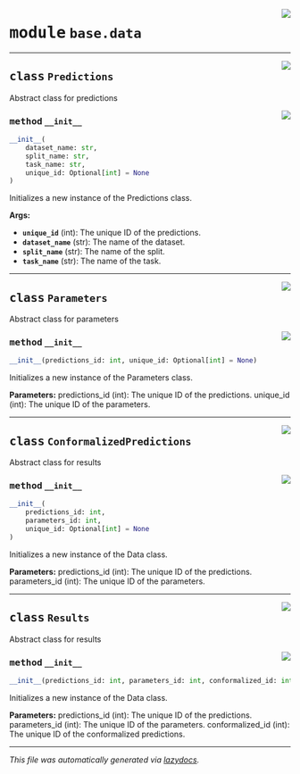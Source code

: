 <!-- markdownlint-disable -->

<a href="https://github.com/leoandeol/cods/blob/main/cods/base/data.py#L0"><img align="right" style="float:right;" src="https://img.shields.io/badge/-source-cccccc?style=flat-square"></a>

# <kbd>module</kbd> `base.data`






---

<a href="https://github.com/leoandeol/cods/blob/main/cods/base/data.py#L5"><img align="right" style="float:right;" src="https://img.shields.io/badge/-source-cccccc?style=flat-square"></a>

## <kbd>class</kbd> `Predictions`
Abstract class for predictions 

<a href="https://github.com/leoandeol/cods/blob/main/cods/base/data.py#L10"><img align="right" style="float:right;" src="https://img.shields.io/badge/-source-cccccc?style=flat-square"></a>

### <kbd>method</kbd> `__init__`

```python
__init__(
    dataset_name: str,
    split_name: str,
    task_name: str,
    unique_id: Optional[int] = None
)
```

Initializes a new instance of the Predictions class. 

**Args:**
 
 - <b>`unique_id`</b> (int):  The unique ID of the predictions. 
 - <b>`dataset_name`</b> (str):  The name of the dataset. 
 - <b>`split_name`</b> (str):  The name of the split. 
 - <b>`task_name`</b> (str):  The name of the task. 





---

<a href="https://github.com/leoandeol/cods/blob/main/cods/base/data.py#L33"><img align="right" style="float:right;" src="https://img.shields.io/badge/-source-cccccc?style=flat-square"></a>

## <kbd>class</kbd> `Parameters`
Abstract class for parameters 

<a href="https://github.com/leoandeol/cods/blob/main/cods/base/data.py#L36"><img align="right" style="float:right;" src="https://img.shields.io/badge/-source-cccccc?style=flat-square"></a>

### <kbd>method</kbd> `__init__`

```python
__init__(predictions_id: int, unique_id: Optional[int] = None)
```

Initializes a new instance of the Parameters class. 



**Parameters:**
 predictions_id (int): The unique ID of the predictions. unique_id (int): The unique ID of the parameters. 





---

<a href="https://github.com/leoandeol/cods/blob/main/cods/base/data.py#L50"><img align="right" style="float:right;" src="https://img.shields.io/badge/-source-cccccc?style=flat-square"></a>

## <kbd>class</kbd> `ConformalizedPredictions`
Abstract class for results 

<a href="https://github.com/leoandeol/cods/blob/main/cods/base/data.py#L53"><img align="right" style="float:right;" src="https://img.shields.io/badge/-source-cccccc?style=flat-square"></a>

### <kbd>method</kbd> `__init__`

```python
__init__(
    predictions_id: int,
    parameters_id: int,
    unique_id: Optional[int] = None
)
```

Initializes a new instance of the Data class. 



**Parameters:**
 predictions_id (int): The unique ID of the predictions. parameters_id (int): The unique ID of the parameters. 





---

<a href="https://github.com/leoandeol/cods/blob/main/cods/base/data.py#L70"><img align="right" style="float:right;" src="https://img.shields.io/badge/-source-cccccc?style=flat-square"></a>

## <kbd>class</kbd> `Results`
Abstract class for results 

<a href="https://github.com/leoandeol/cods/blob/main/cods/base/data.py#L73"><img align="right" style="float:right;" src="https://img.shields.io/badge/-source-cccccc?style=flat-square"></a>

### <kbd>method</kbd> `__init__`

```python
__init__(predictions_id: int, parameters_id: int, conformalized_id: int)
```

Initializes a new instance of the Data class. 



**Parameters:**
 predictions_id (int): The unique ID of the predictions. parameters_id (int): The unique ID of the parameters. conformalized_id (int): The unique ID of the conformalized predictions. 







---

_This file was automatically generated via [lazydocs](https://github.com/ml-tooling/lazydocs)._
